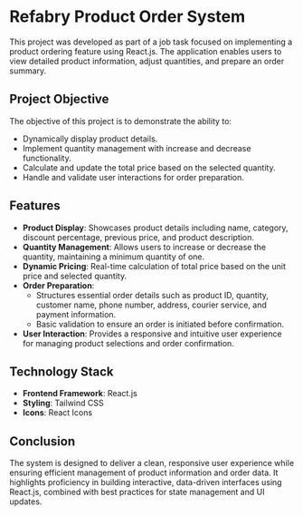 # Refabry Product Order System

This project was developed as part of a job task focused on implementing a product ordering feature using React.js. The application enables users to view detailed product information, adjust quantities, and prepare an order summary.

## Project Objective

The objective of this project is to demonstrate the ability to:

- Dynamically display product details.
- Implement quantity management with increase and decrease functionality.
- Calculate and update the total price based on the selected quantity.
- Handle and validate user interactions for order preparation.

## Features

- **Product Display**: Showcases product details including name, category, discount percentage, previous price, and product description.
- **Quantity Management**: Allows users to increase or decrease the quantity, maintaining a minimum quantity of one.
- **Dynamic Pricing**: Real-time calculation of total price based on the unit price and selected quantity.
- **Order Preparation**: 
  - Structures essential order details such as product ID, quantity, customer name, phone number, address, courier service, and payment information.
  - Basic validation to ensure an order is initiated before confirmation.
- **User Interaction**: Provides a responsive and intuitive user experience for managing product selections and order confirmation.

## Technology Stack

- **Frontend Framework**: React.js
- **Styling**: Tailwind CSS
- **Icons**: React Icons

## Conclusion

The system is designed to deliver a clean, responsive user experience while ensuring efficient management of product information and order data. It highlights proficiency in building interactive, data-driven interfaces using React.js, combined with best practices for state management and UI updates.
